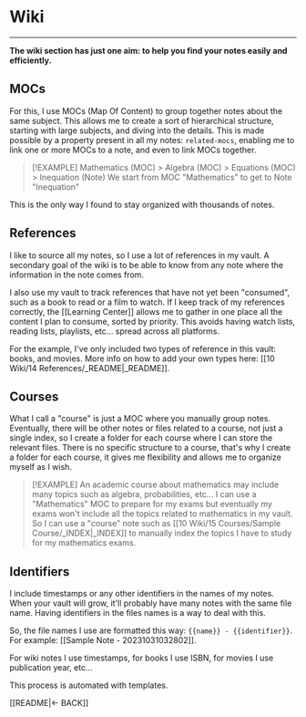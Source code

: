 # Wiki
---
**The wiki section has just one aim: to help you find your notes easily and efficiently.**

## MOCs

For this, I use MOCs (Map Of Content) to group together notes about the same subject. This allows me to create a sort of hierarchical structure, starting with large subjects, and diving into the details. This is made possible by a property present in all my notes: `related-mocs`, enabling me to link one or more MOCs to a note, and even to link MOCs together.

> [!EXAMPLE]
> Mathematics (MOC) > Algebra (MOC) > Equations (MOC) > Inequation (Note)
> We start from MOC "Mathematics" to get to Note "Inequation"

This is the only way I found to stay organized with thousands of notes.

## References

I like to source all my notes, so I use a lot of references in my vault. A secondary goal of the wiki is to be able to know from any note where the information in the note comes from.

I also use my vault to track references that have not yet been "consumed", such as a book to read or a film to watch. If I keep track of my references correctly, the [[Learning Center]] allows me to gather in one place all the content I plan to consume, sorted by priority. This avoids having watch lists, reading lists, playlists, etc... spread across all platforms.

For the example, I've only included two types of reference in this vault: books, and movies. More info on how to add your own types here: [[10 Wiki/14 References/_README|_README]].

## Courses

What I call a "course" is just a MOC where you manually group notes. Eventually, there will be other notes or files related to a course, not just a single index, so I create a folder for each course where I can store the relevant files. There is no specific structure to a course, that's why I create a folder for each course, it gives me flexibility and allows me to organize myself as I wish.

>[!EXAMPLE]
>An academic course about mathematics may include many topics such as algebra, probabilities, etc... I can use a "Mathematics" MOC to prepare for my exams but eventually my exams won't include all the topics related to mathematics in my vault. So I can use a "course" note such as [[10 Wiki/15 Courses/Sample Course/_INDEX|_INDEX]] to manually index the topics I have to study for my mathematics exams.


## Identifiers
I include timestamps or any other identifiers in the names of my notes. When your vault will grow, it'll probably have many notes with the same file name. Having identifiers in the files names is a way to deal with this.

So, the file names I use are formatted this way: `{{name}} - {{identifier}}`. For example: [[Sample Note - 20231031032802]].

For wiki notes I use timestamps, for books I use ISBN, for movies I use publication year, etc...

This process is automated with templates.



[[README|<- BACK]]